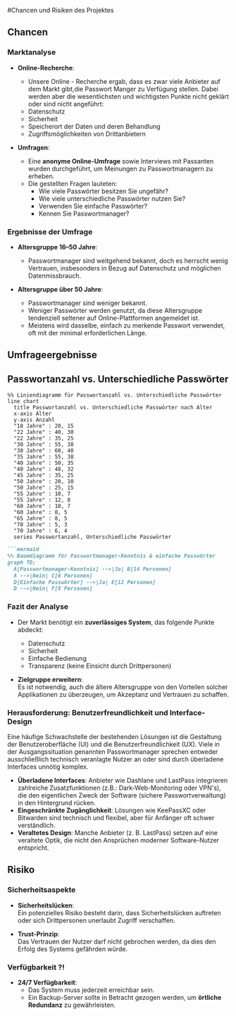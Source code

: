 #Chancen und Risiken des Projektes

## Chancen 

### Marktanalyse
- **Online-Recherche**:  
  -	Unsere Online - Recherche ergab, dass es zwar viele Anbieter auf dem Markt gibt,die Passwort Manger zu Verfügung stellen. Dabei werden aber die wesentlichsten und wichtigsten Punkte nicht geklärt oder sind nicht angeführt:  
  - Datenschutz  
  - Sicherheit  
  - Speicherort der Daten und deren Behandlung  
  - Zugriffsmöglichkeiten von Drittanbietern  

- **Umfragen**:  
  - Eine **anonyme Online-Umfrage** sowie Interviews mit Passanten wurden durchgeführt, um Meinungen zu Passwortmanagern zu erheben.  
  - Die gestellten Fragen lauteten:  
    - Wie viele Passwörter besitzen Sie ungefähr?  
    - Wie viele unterschiedliche Passwörter nutzen Sie?  
    - Verwenden Sie einfache Passwörter?  
    - Kennen Sie Passwortmanager?  

### Ergebnisse der Umfrage
- **Altersgruppe 16–50 Jahre**:  
  - Passwortmanager sind weitgehend bekannt, doch es herrscht wenig Vertrauen, insbesonders in Bezug auf Datenschutz und möglichen Datenmissbrauch. 

- **Altersgruppe über 50 Jahre**:  
  - Passwortmanager sind weniger bekannt.  
  - Weniger Passwörter werden genutzt, da diese Altersgruppe tendenziell seltener auf Online-Plattformen angemeldet ist.  
  - Meistens wird dasselbe, einfach zu merkende Passwort verwendet, oft mit der minimal erforderlichen Länge.

## Umfrageergebnisse
## Passwortanzahl vs. Unterschiedliche Passwörter

```mermaid
%% Liniendiagramm für Passwortanzahl vs. Unterschiedliche Passwörter
line chart
  title Passwortanzahl vs. Unterschiedliche Passwörter nach Alter
  x-axis Alter
  y-axis Anzahl
  "18 Jahre" : 20, 15
  "22 Jahre" : 40, 30
  "22 Jahre" : 35, 25
  "30 Jahre" : 55, 38
  "30 Jahre" : 60, 40
  "35 Jahre" : 55, 38
  "40 Jahre" : 50, 35
  "40 Jahre" : 48, 32
  "45 Jahre" : 35, 25
  "50 Jahre" : 20, 10
  "50 Jahre" : 25, 15
  "55 Jahre" : 10, 7
  "55 Jahre" : 12, 8
  "60 Jahre" : 10, 7
  "60 Jahre" : 8, 5
  "65 Jahre" : 8, 5
  "70 Jahre" : 5, 3
  "70 Jahre" : 6, 4
  series Passwortanzahl, Unterschiedliche Passwörter
```

```markdown
```mermaid
%% Baumdiagramm für Passwortmanager-Kenntnis & einfache Passwörter
graph TD;
  A[Passwortmanager-Kenntnis] -->|Ja| B[14 Personen]
  A -->|Nein| C[6 Personen]
  D[Einfache Passwörter] -->|Ja| E[12 Personen]
  D -->|Nein| F[8 Personen]
```

### Fazit der Analyse
- Der Markt benötigt ein **zuverlässiges System**, das folgende Punkte abdeckt:  
  - Datenschutz  
  - Sicherheit  
  - Einfache Bedienung  
  - Transparenz (keine Einsicht durch Drittpersonen)  

- **Zielgruppe erweitern**:  
  Es ist notwendig, auch die ältere Altersgruppe von den Vorteilen solcher Applikationen zu überzeugen, um Akzeptanz und Vertrauen zu schaffen.

### Herausforderung: Benutzerfreundlichkeit und Interface-Design
Eine häufige Schwachstelle der bestehenden Lösungen ist die Gestaltung der Benutzeroberfläche (UI) und die Benutzerfreundlichkeit (UX). 
Viele in der Ausgangssituation genannten Passwortmanager sprechen entweder ausschließlich technisch veranlagte Nutzer an oder sind durch überladene Interfaces unnötig komplex.

- **Überladene Interfaces**: Anbieter wie Dashlane und LastPass integrieren zahlreiche Zusatzfunktionen (z.B.: Dark-Web-Monitoring oder VPN's), die den eigentlichen Zweck der Software (sichere Passwortverwaltung) in den Hintergrund rücken.
- **Eingeschränkte Zugänglichkeit**: Lösungen wie KeePassXC oder Bitwarden sind technisch und flexibel, aber für Anfänger oft schwer verständlich.
- **Veraltetes Design**: Manche Anbieter (z. B. LastPass) setzen auf eine veraltete Optik, die nicht den Ansprüchen moderner Software-Nutzer entspricht.

## Risiko

### Sicherheitsaspekte
- **Sicherheitslücken**:  
  Ein potenzielles Risiko besteht darin, dass Sicherheitslücken auftreten oder sich Drittpersonen unerlaubt Zugriff verschaffen.  

- **Trust-Prinzip**:  
  Das Vertrauen der Nutzer darf nicht gebrochen werden, da dies den Erfolg des Systems gefährden würde.  

### Verfügbarkeit ?!
- **24/7 Verfügbarkeit**:  
  - Das System muss jederzeit erreichbar sein.  
  - Ein Backup-Server sollte in Betracht gezogen werden, um **örtliche Redundanz** zu gewährleisten.
